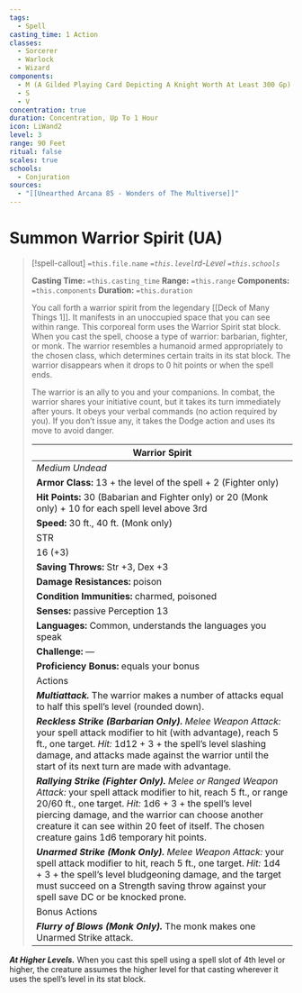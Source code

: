 ```yaml
---
tags:
  - Spell
casting_time: 1 Action
classes:
  - Sorcerer
  - Warlock
  - Wizard
components:
  - M (A Gilded Playing Card Depicting A Knight Worth At Least 300 Gp)
  - S
  - V
concentration: true
duration: Concentration, Up To 1 Hour
icon: LiWand2
level: 3
range: 90 Feet
ritual: false
scales: true
schools:
  - Conjuration
sources:
  - "[[Unearthed Arcana 85 - Wonders of The Multiverse]]"
---
```


# Summon Warrior Spirit (UA)

>[!spell-callout] `=this.file.name`
>*`=this.level`rd-Level `=this.schools`*
>
>**Casting Time:** `=this.casting_time`
>**Range:** `=this.range`
>**Components:** `=this.components`
>**Duration:** `=this.duration`
>
>You call forth a warrior spirit from the legendary [[Deck of Many Things 1]]. It manifests in an unoccupied space that you can see within range. This corporeal form uses the Warrior Spirit stat block. When you cast the spell, choose a type of warrior: barbarian, fighter, or monk. The warrior resembles a humanoid armed appropriately to the chosen class, which determines certain traits in its stat block. The warrior disappears when it drops to 0 hit points or when the spell ends.
>
>The warrior is an ally to you and your companions. In combat, the warrior shares your initiative count, but it takes its turn immediately after yours. It obeys your verbal commands (no action required by you). If you don’t issue any, it takes the Dodge action and uses its move to avoid danger.
>
>| Warrior Spirit |
>| --- |
>| *Medium Undead* |
>| **Armor Class:** 13 + the level of the spell + 2 (Fighter only) |
>| **Hit Points:** 30 (Babarian and Fighter only) or 20 (Monk only) + 10 for each spell level above 3rd |
>| **Speed:** 30 ft., 40 ft. (Monk only) |
>| STR | DEX | CON | INT | WIS | CHA |
>| 16 (+3) | 16 (+3) | 14 (+2) | 10 (+0) | 16 (+3) | 9 (-1) |
>| **Saving Throws:** Str +3, Dex +3 |
>| **Damage Resistances:** poison |
>| **Condition Immunities:** charmed, poisoned |
>| **Senses:** passive Perception 13 |
>| **Languages:** Common, understands the languages you speak |
>| **Challenge:** — |
>| **Proficiency Bonus:** equals your bonus |
>| Actions |
>| ***Multiattack.*** The warrior makes a number of attacks equal to half this spell’s level (rounded down). |
>| ***Reckless Strike (Barbarian Only).*** *Melee Weapon Attack:* your spell attack modifier to hit (with advantage), reach 5 ft., one target. *Hit:* 1d12 + 3 + the spell’s level slashing damage, and attacks made against the warrior until the start of its next turn are made with advantage. |
>| ***Rallying Strike (Fighter Only).*** *Melee or Ranged Weapon Attack:* your spell attack modifier to hit, reach 5 ft., or range 20/60 ft., one target. *Hit:* 1d6 + 3 + the spell’s level piercing damage, and the warrior can choose another creature it can see within 20 feet of itself. The chosen creature gains 1d6 temporary hit points. |
>| ***Unarmed Strike (Monk Only).*** *Melee Weapon Attack:* your spell attack modifier to hit, reach 5 ft., one target. *Hit:* 1d4 + 3 + the spell’s level bludgeoning damage, and the target must succeed on a Strength saving throw against your spell save DC or be knocked prone. |
>| Bonus Actions |
>| ***Flurry of Blows (Monk Only).*** The monk makes one Unarmed Strike attack. |

***At Higher Levels.*** When you cast this spell using a spell slot of 4th level or higher, the creature assumes the higher level for that casting wherever it uses the spell’s level in its stat block.
